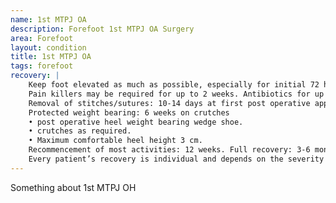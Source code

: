 ```yaml
---
name: 1st MTPJ OA
description: Forefoot 1st MTPJ OA Surgery
area: Forefoot
layout: condition
title: 1st MTPJ OA
tags: forefoot
recovery: |
    Keep foot elevated as much as possible, especially for initial 72 hours. Keep dressings dry and intact until post operative appointment.
    Pain killers may be required for up to 2 weeks. Antibiotics for up to 2 weeks.
    Removal of stitches/sutures: 10-14 days at first post operative appointment.
    Protected weight bearing: 6 weeks on crutches
    • post operative heel weight bearing wedge shoe.
    • crutches as required.
    • Maximum comfortable heel height 3 cm.
    Recommencement of most activities: 12 weeks. Full recovery: 3-6 months.
    Every patient’s recovery is individual and depends on the severity of the injury and the complexity of the surgery.
---
```


Something about 1st MTPJ OH